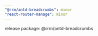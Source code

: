 ```yaml
---
"@rrm/antd-breadcrumbs": minor
"react-router-manage": minor
---
```


release package: @rrm/antd-breadcrumbs
